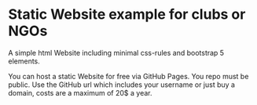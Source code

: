 <h1> Static Website example for clubs or NGOs </h1>


A simple html Website including minimal css-rules and bootstrap 5 elements. 

You can host a static Website for free via GitHub Pages. You repo must be public. Use the GitHub url which includes your username or just buy a domain, costs are a maximum of 20$ a year.
